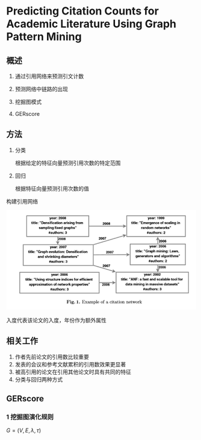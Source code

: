 # Predicting Citation Counts for Academic Literature Using Graph Pattern Mining

## 概述

1. 通过引用网络来预测引文计数

2. 预测网络中链路的出现

3. 挖掘图模式
4. GERscore

## 方法

1. 分类

   根据给定的特征向量预测引用次数的特定范围

2. 回归

   根据特征向量预测引用次数的值

构建引用网络

![image-20200805185412333](Predicting%20Citation%20Counts%20for%20Academic%20Literature%20Using%20Graph%20Pattern%20Mining.assets/image-20200805185412333.png)

入度代表该论文的入度，年份作为额外属性

## 相关工作

1. 作者先前论文的引用数比较重要
2. 发表的会议和参考文献累积的引用数效果更显著
3. 被高引用的论文在引用其他论文时具有共同的特征
4. 分类与回归两种方式

## GERscore

### 1 挖掘图演化规则

$G=(V, E, \lambda, \tau)$

